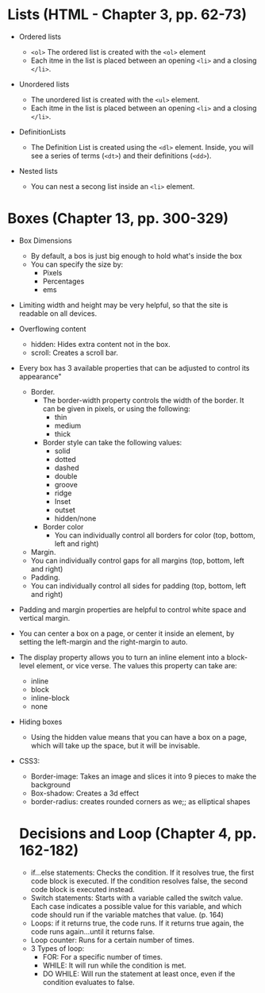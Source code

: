 # Lists (HTML - Chapter 3, pp. 62-73)

- Ordered lists
  - `<ol>` The ordered list is created with the `<ol>` element
  - Each itme in the list is placed between an opening `<li>` and a closing `</li>`.

- Unordered lists
  - The unordered list is created with the `<ul>` element.
  - Each itme in the list is placed between an opening `<li>` and a closing `</li>`.

- DefinitionLists
  - The Definition List is created using the `<dl>` element. Inside, you will see a series of terms (`<dt>`) and their definitions (`<dd>`).

- Nested lists
  - You can nest a secong list inside an `<li>` element. 

# Boxes (Chapter 13, pp. 300-329)

- Box Dimensions
  - By default, a bos is just big enough to hold what's inside the box
  - You can specify the size by:
    - Pixels
    - Percentages
    - ems
- Limiting width and height may be very helpful, so that the site is readable on all devices.
- Overflowing content
  - hidden: Hides extra content not in the box.
  - scroll: Creates a scroll bar.
- Every box has 3 available properties that can be adjusted to control its appearance"
  - Border.
    - The border-width property controls the width of the border. It can be given in pixels, or using the following:
      - thin 
      - medium 
      - thick 
    - Border style can take the following values: 
      - solid 
      - dotted 
      - dashed 
      - double
      - groove
      - ridge
      - Inset
      - outset
      - hidden/none
    - Border color
      - You can individually control all borders for color (top, bottom, left and right)
  - Margin.
  - You can individually control gaps for all margins (top, bottom, left and right)
  - Padding.
  - You can individually control all sides for padding (top, bottom, left and right)
- Padding and margin properties are helpful to control white space and vertical margin.
- You can center a box on a page, or center it inside an element, by setting the left-margin and the right-margin to auto.
- The display property allows you to turn an inline element into a block-level element, or vice verse. The values this property can take are:
  - inline
  - block 
  - inline-block
  - none
- Hiding boxes
  - Using the hidden value means that you can have a box on a page, which will take up the space, but it will be invisable.
- CSS3: 
  - Border-image: Takes an image and slices it into 9 pieces to make the background
  - Box-shadow: Creates a 3d effect 
  - border-radius: creates rounded corners as we;; as elliptical shapes

  # Decisions and Loop (Chapter 4, pp. 162-182)

  - if...else statements: Checks the condition. If it resolves true, the first code block is executed. If the condition resolves false, the second code block is executed instead.
  - Switch statements: Starts with a variable called the switch value. Each case indicates a possible value for this variable, and which code should run if the variable matches that value. (p. 164)
  - Loops: if it returns true, the code runs. If it returns true again, the code runs again...until it returns false.
  - Loop counter: Runs for a certain number of times.
  - 3 Types of loop:
    - FOR: For a specific number of times.
    - WHILE: It will run while the condition is met.
    - DO WHILE: Will run the statement at least once, even if the condition evaluates to false.
